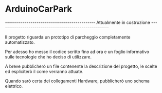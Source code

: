 # ArduinoCarPark
----------------------------------------------  Attualmente in costruzione  --------------------------------------------------------

Il progetto riguarda un prototipo di parcheggio completamente automatizzato.

Per adesso ho messo il codice scritto fino ad ora e un foglio informativo sulle tecnologie che ho deciso di utilizzare.

A breve pubblicherò un file contenente la descrizione del progetto, le scelte ed espliciterò il come verranno attuate.

Quando sarò certa dei collegamenti Hardware, pubblicherò uno schema elettrico.

